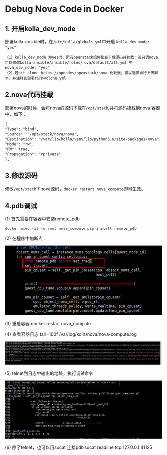# Debug Nova Code in Docker
## 1. 开启kolla_dev_mode
部署kolla-ansible时，在`/etc/kolla/globals.yml`中开启 `kolla_dev_mode: "yes"`
```
（1）kolla_dev_mode 为yes时，所有openstack组件都会下载源码并挂载；若只调nova，可以修改kolla-ansible/ansible/roles/nova/default/all.yml 中 nova_dev_node: "yes"
（2）若git clone https://opendev/openstack/nova 比较慢，可以选择自行上传脚本，并注释到部署代码中clone.yml
```
## 2.nova代码挂载
部署nova的时候，会将nova的源码下载在`/opt/stack`,并将源码挂载到nova 容器中，如下：
```
{
"Type": "bind",
"Source": "/opt/stack/nova/nova",
"Destination": "/var/lib/kolla/venv/lib/python3.6/site-packages/nova",
"Mode": "rw",
"RW": true,
"Propagation": "rprivate"
},
```
## 3.修改源码
修改`/opt/stack`下nova源码，`docker restart nova_compute`即可生效。

## 4.pdb调试
(1) 首先需要在容器中安装remote_pdb
```
docker exec -it -u root nova_compute pip install remote_pdb
```
(2) 在程序中加断点：

![img.png](images/pdb.png)

(3) 重启容器 docker restart nova_compute

(4) 查看容器日志
tail -100f /var/log/kolla/nova/nova-compute.log

![img.png](images/log.png)

(5) telnet到日志中输出的地址，执行调试命令

![img.png](images/telnet.png)

(6) 除了telnet，也可以用socat 连接pdb socat readline tcp:127.0.0.1:41125
